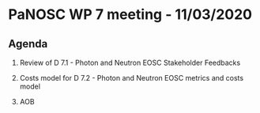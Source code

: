 PaNOSC WP 7 meeting - 11/03/2020
========================================================

Agenda
------

1. Review of D 7.1 - Photon and Neutron EOSC Stakeholder Feedbacks

2. Costs model for D 7.2 - Photon and Neutron EOSC metrics and costs model

3. AOB
